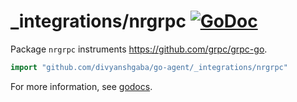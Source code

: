 # _integrations/nrgrpc [![GoDoc](https://godoc.org/github.com/divyanshgaba/go-agent/_integrations/nrgrpc?status.svg)](https://godoc.org/github.com/divyanshgaba/go-agent/_integrations/nrgrpc)

Package `nrgrpc` instruments https://github.com/grpc/grpc-go.

```go
import "github.com/divyanshgaba/go-agent/_integrations/nrgrpc"
```

For more information, see
[godocs](https://godoc.org/github.com/divyanshgaba/go-agent/_integrations/nrgrpc).
